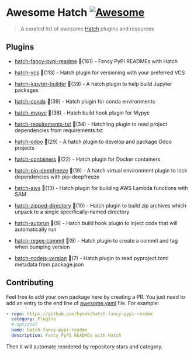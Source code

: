 # Awesome Hatch [![Awesome](https://awesome.re/badge-flat.svg)](https://github.com/sindresorhus/awesome)

> A curated list of awesome [Hatch](https://hatch.pypa.io/latest/) plugins and resources


## Plugins
  
- [hatch-fancy-pypi-readme](https://github.com/hynek/hatch-fancy-pypi-readme) 🌟(161) - Fancy PyPI READMEs with Hatch
  
- [hatch-vcs](https://github.com/ofek/hatch-vcs) 🌟(113) - Hatch plugin for versioning with your preferred VCS
  
- [hatch-jupyter-builder](https://github.com/jupyterlab/hatch-jupyter-builder) 🌟(39) - A hatch plugin to help build Jupyter packages
  
- [hatch-conda](https://github.com/OldGrumpyViking/hatch-conda) 🌟(39) - Hatch plugin for conda environments
  
- [hatch-mypyc](https://github.com/ofek/hatch-mypyc) 🌟(38) - Hatch build hook plugin for Mypyc
  
- [hatch-requirements-txt](https://github.com/repo-helper/hatch-requirements-txt) 🌟(34) - Hatchling plugin to read project dependencies from requirements.txt
  
- [hatch-odoo](https://github.com/acsone/hatch-odoo) 🌟(29) - A hatch plugin to develop and package Odoo projects
  
- [hatch-containers](https://github.com/ofek/hatch-containers) 🌟(22) - Hatch plugin for Docker containers
  
- [hatch-pip-deepfreeze](https://github.com/sbidoul/hatch-pip-deepfreeze) 🌟(19) - A hatch virtual environment plugin to lock dependencies with pip-deepfreeze
  
- [hatch-aws](https://github.com/aka-raccoon/hatch-aws) 🌟(13) - Hatch plugin for building AWS Lambda functions with SAM
  
- [hatch-zipped-directory](https://github.com/dairiki/hatch-zipped-directory) 🌟(10) - Hatch plugin to build zip archives which unpack to a single specifically-named directory
  
- [hatch-autorun](https://github.com/ofek/hatch-autorun) 🌟(9) - Hatch build hook plugin to inject code that will automatically run
  
- [hatch-regex-commit](https://github.com/frankie567/hatch-regex-commit) 🌟(9) - Hatch plugin to create a commit and tag when bumping version
  
- [hatch-nodejs-version](https://github.com/agoose77/hatch-nodejs-version) 🌟(7) - Hatch plugin to read pyproject.toml metadata from package.json
  


## Contributing

Feel free to add your own package here by creating a PR. You just need to add an entry to the end line of [awesome.yaml](./awesome.yaml) file.
For example:

```yaml
- repo: https://github.com/hynek/hatch-fancy-pypi-readme
  category: Plugins
  # optional
  name: hatch-fancy-pypi-readme
  description: Fancy PyPI READMEs with Hatch
```

Then it will automate reordered by repository stars and category.
